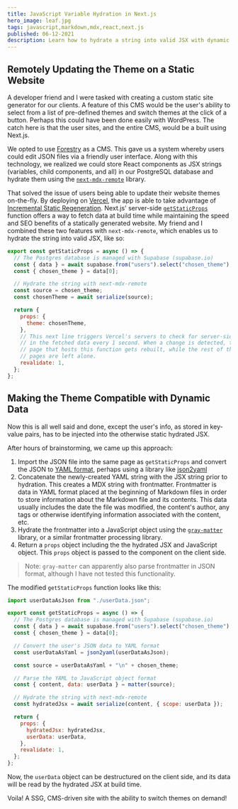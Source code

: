 ```yaml
---
title: JavaScript Variable Hydration in Next.js
hero_image: leaf.jpg
tags: javascript,markdown,mdx,react,next.js
published: 06-12-2021
description: Learn how to hydrate a string into valid JSX with dynamic variables and custom components.
---
```


## Remotely Updating the Theme on a Static Website

A developer friend and I were tasked with creating a custom static site generator for our clients. A feature of this CMS would be the user's ability to select from a list of pre-defined themes and switch themes at the click of a button. Perhaps this could have been done easily with WordPress. The catch here is that the user sites, and the entire CMS, would be a built using Next.js.

We opted to use [Forestry](https://forestry.io) as a CMS. This gave us a system whereby users could edit JSON files via a friendly user interface. Along with this technology, we realized we could store React components as JSX strings (variables, child components, and all) in our PostgreSQL database and hydrate them using the [`next-mdx-remote`](https://github.com/hashicorp/next-mdx-remote) library.

That solved the issue of users being able to update their website themes on-the-fly. By deploying on [Vercel](https://vercel.com), the app is able to take advantage of [Incremental Static Regeneration](https://nextjs.org/docs/basic-features/data-fetching#incremental-static-regeneration). Next.js' server-side [`getStaticProps`](https://nextjs.org/docs/basic-features/data-fetching#getstaticprops-static-generation) function offers a way to fetch data at build time while maintaining the speed and SEO benefits of a statically generated website. My friend and I combined these two features with `next-mdx-remote`, which enables us to hydrate the string into valid JSX, like so:

```javascript
export const getStaticProps = async () => {
  // The Postgres database is managed with Supabase (supabase.io)
  const { data } = await supabase.from("users").select("chosen_theme");
  const { chosen_theme } = data[0];

  // Hydrate the string with next-mdx-remote
  const source = chosen_theme;
  const chosenTheme = await serialize(source);

  return {
    props: {
      theme: chosenTheme,
    },
    // This next line triggers Vercel's servers to check for server-side changes
    // in the fetched data every 1 second. When a change is detected, the specific
    // page that hosts this function gets rebuilt, while the rest of the app's
    // pages are left alone.
    revalidate: 1,
  };
};
```

## Making the Theme Compatible with Dynamic Data

Now this is all well said and done, except the user's info, as stored in key-value pairs, has to be injected into the otherwise static hydrated JSX.

After hours of brainstorming, we came up this approach:

1. Import the JSON file into the same page as `getStaticProps` and convert the JSON to [YAML format](https://www.tutorialspoint.com/yaml/yaml_basics.htm), perhaps using a library like [json2yaml](https://github.com/jeffsu/json2yaml)
2. Concatenate the newly-created YAML string with the JSX string prior to hydration. This creates a MDX string with frontmatter. Frontmatter is data in YAML format placed at the beginning of Markdown files in order to store information about the Markdown file and its contents. This data usually includes the date the file was modified, the content's author, any tags or otherwise identifying information associated with the content, etc.
3. Hydrate the frontmatter into a JavaScript object using the [`gray-matter`](https://github.com/jonschlinkert/gray-matter) library, or a similar frontmatter processing library.
4. Return a `props` object including the the hydrated JSX and JavaScript object. This `props` object is passed to the component on the client side.

> Note: `gray-matter` can apparently also parse frontmatter in JSON format, although I have not tested this functionality.

The modified `getStaticProps` function looks like this:

```javascript
import userDataAsJson from "./userData.json";

export const getStaticProps = async () => {
  // The Postgres database is managed with Supabase (supabase.io)
  const { data } = await supabase.from("users").select("chosen_theme");
  const { chosen_theme } = data[0];

  // Convert the user's JSON data to YAML format
  const userDataAsYaml = json2yaml(userDataAsJson);

  const source = userDataAsYaml + "\n" + chosen_theme;

  // Parse the YAML to JavaScript object format
  const { content, data: userData } = matter(source);

  // Hydrate the string with next-mdx-remote
  const hydratedJsx = await serialize(content, { scope: userData });

  return {
    props: {
      hydratedJsx: hydratedJsx,
      userData: userData,
    },
    revalidate: 1,
  };
};
```

Now, the `userData` object can be destructured on the client side, and its data will be read by the hydrated JSX at build time.

Voila! A SSG, CMS-driven site with the ability to switch themes on demand!
